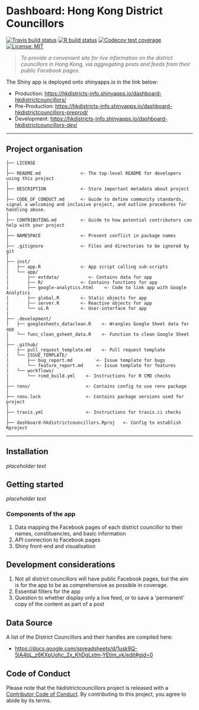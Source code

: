 # Dashboard: Hong Kong District Councillors

[![Travis build status](https://travis-ci.com/avisionh/dashboard-hkdistrictcouncillors.svg?branch=master)](https://travis-ci.com/avisionh/dashboard-hkdistrictcouncillors) [![R build status](https://github.com/avisionh/dashboard-hkdistrictcouncillors/workflows/R-CMD-check/badge.svg)](https://github.com/avisionh/dashboard-hkdistrictcouncillors/actions) [![Codecov test coverage](https://codecov.io/gh/avisionh/dashboard-hkdistrictcouncillors/branch/master/graph/badge.svg)](https://codecov.io/gh/avisionh/dashboard-hkdistrictcouncillors?branch=master) [![License: MIT](https://img.shields.io/badge/License-MIT-yellow.svg)](https://opensource.org/licenses/MIT) 

> *To provide a convenient site for live information on the district councillors in Hong Kong, via aggregating posts and feeds from their public Facebook pages.*

The Shiny app is deployed onto shinyapps.io in the link below:

 - Production: https://hkdistricts-info.shinyapps.io/dashboard-hkdistrictcouncillors/
 - Pre-Production: https://hkdistricts-info.shinyapps.io/dashboard-hkdistrictcouncillors-preprod/
 - Development: https://hkdistricts-info.shinyapps.io/dashboard-hkdistrictcouncillors-dev/

***

## Project organisation

    ├── LICENSE
    │
    ├── README.md               <- The top-level README for developers using this project
    │
    ├── DESCRIPTION             <- Store important metadata about project
    │
    ├── CODE_OF_CONDUCT.md      <- Guide to define community standards, signal a welcoming and inclusive project, and outline procedures for handling abuse.
    │
    ├── CONTRIBUTING.md         <- Guide to how potential contributors can help with your project
    │
    ├── NAMESPACE               <- Prevent conflict in package names
    │
    ├── .gitignore              <- Files and directories to be ignored by git
    │
    ├── inst/
    │   ├── app.R               <- App script calling sub-scripts
    │   └── app/               
    |       ├── extdata/           <- Contains data for app
    |       ├── R/              <- Contains functions for app
    |       ├── google-analytics.html    <- Code to link app with Google Analytics
    |       ├── global.R        <- Static objects for app
    |       ├── server.R        <- Reactive objects for app
    |       └── ui.R            <- User-interface for app
    |
    ├── .development/
    │   ├── googlesheets_dataclean.R    <- Wrangles Google Sheet data for app
    │   └── func_clean_gsheet_data.R    <- Function to clean Google Sheet
    │
    ├── .github/                         
    │   ├── pull_request_template.md    <- Pull request template
    |   └── ISSUE_TEMPLATE/
    |       ├── bug_report.md         <- Issue template for bugs
    |       └── feature_report.md     <- Issue template for features
    |   └── workflows/
    |       └── rcmd_build.yml    <- Instructions for R CMD checks
    │
    ├── renv/                     <- Contains config to use renv package
    │
    ├── renv.lock                 <- Contains package versions used for project
    │
    ├── travis.yml                <- Instructions for travis.ci checks
    │
    ├── dashboard-hkdistrictcouncillors.Rproj   <- Config to establish Rproject

***

## Installation
*placeholder text*

## Getting started
*placeholder text*

### Components of the app
1. Data mapping the Facebook pages of each district councillor to their names, constituencies, and basic information
2. API connection to Facebook pages
3. Shiny front-end and visualisation

## Development considerations
1. Not all district councillors will have public Facebook pages, but the aim is for the app to be as comprehensive as possible in coverage.
2. Essential filters for the app
3. Question to whether display only a live feed, or to save a 'permanent' copy of the content as part of a post

## Data Source

A list of the District Councillors and their handles are compiled here:

- https://docs.google.com/spreadsheets/d/1usk9Q-5lA4bL_z6KXpUohc_2x_KhDgLxtm-YEtim_yk/edit#gid=0


## Code of Conduct

Please note that the hkdistrictcouncillors project is released with a [Contributor Code of Conduct](https://contributor-covenant.org/version/2/0/CODE_OF_CONDUCT.html). By contributing to this project, you agree to abide by its terms.
